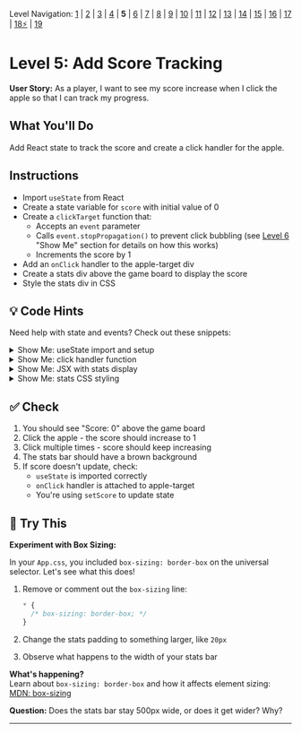 Level Navigation: [1](./react-clicker-game-lv-1.md) | [2](./react-clicker-game-lv-2.md) | [3](./react-clicker-game-lv-3.md) | [4](./react-clicker-game-lv-4.md) | **5** | [6](./react-clicker-game-lv-6.md) | [7](./react-clicker-game-lv-7.md) | [8](./react-clicker-game-lv-8.md) | [9](./react-clicker-game-lv-9.md) | [10](./react-clicker-game-lv-10.md) | [11](./react-clicker-game-lv-11.md) | [12](./react-clicker-game-lv-12.md) | [13](./react-clicker-game-lv-13.md) | [14](./react-clicker-game-lv-14.md) | [15](./react-clicker-game-lv-15.md) | [16](./react-clicker-game-lv-16.md) | [17](./react-clicker-game-lv-17.md) | [18⚡](./react-clicker-game-lv-18.md) | [19](./react-clicker-game-lv-19.md)

# Level 5: Add Score Tracking

**User Story:** As a player, I want to see my score increase when I click the apple so that I can track my progress.

## What You'll Do

Add React state to track the score and create a click handler for the apple.

## Instructions

- Import `useState` from React
- Create a state variable for `score` with initial value of 0
- Create a `clickTarget` function that:
  - Accepts an `event` parameter
  - Calls `event.stopPropagation()` to prevent click bubbling (see [Level 6](./react-clicker-game-lv-6.md) "Show Me" section for details on how this works)
  - Increments the score by 1
- Add an `onClick` handler to the apple-target div
- Create a stats div above the game board to display the score
- Style the stats div in CSS

## 💡 Code Hints

Need help with state and events? Check out these snippets:

<details>
<summary>Show Me: useState import and setup</summary>

<pre><code class="language-jsx">import { useState } from &#039;react&#039;
import &#039;./App.css&#039;

function App() {
  const [score, setScore] = useState(0)
  
  // ... rest of component
}
</code></pre>

</details>

<details>
<summary>Show Me: click handler function</summary>

<pre><code class="language-jsx">function clickTarget(event) {
  event.stopPropagation();  // Prevents triggering parent clicks
  setScore(score + 1)
}
</code></pre>

</details>

<details>
<summary>Show Me: JSX with stats display</summary>

<pre><code class="language-jsx">return (
  &lt;&gt;
    &lt;div className=&quot;stats&quot;&gt;
      Score: {score}
    &lt;/div&gt;
    &lt;div className=&#039;orchard-background&#039;&gt;
      &lt;div className=&quot;apple-target&quot; onClick={clickTarget}&gt;&lt;/div&gt;
    &lt;/div&gt;
  &lt;/&gt;
)
</code></pre>

</details>

<details>
<summary>Show Me: stats CSS styling</summary>

<pre><code class="language-css">.stats {
  background-color: brown;
  color: whitesmoke;
  width: 500px;
  padding: 5px;
}
</code></pre>

</details>

## ✅ Check

1. You should see "Score: 0" above the game board
2. Click the apple - the score should increase to 1
3. Click multiple times - score should keep increasing
4. The stats bar should have a brown background
5. If score doesn't update, check:
   - `useState` is imported correctly
   - `onClick` handler is attached to apple-target
   - You're using `setScore` to update state

## 🔬 Try This

**Experiment with Box Sizing:**

In your `App.css`, you included `box-sizing: border-box` on the universal selector. Let's see what this does!

1. Remove or comment out the `box-sizing` line:
   ```css
   * {
     /* box-sizing: border-box; */
   }
   ```

2. Change the stats padding to something larger, like `20px`

3. Observe what happens to the width of your stats bar

**What's happening?**  
Learn about `box-sizing: border-box` and how it affects element sizing: [MDN: box-sizing](https://developer.mozilla.org/en-US/docs/Web/CSS/box-sizing)

**Question:** Does the stats bar stay 500px wide, or does it get wider? Why?

---